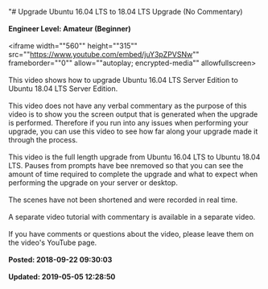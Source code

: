 "# Upgrade Ubuntu 16.04 LTS to 18.04 LTS Upgrade (No Commentary)<br /><br />**Engineer Level: Amateur (Beginner)** <br /><br /><iframe width=""560"" height=""315"" src=""https://www.youtube.com/embed/juY3pZPVSNw"" frameborder=""0"" allow=""autoplay; encrypted-media"" allowfullscreen></iframe><br /><br />This video shows how to upgrade Ubuntu 16.04 LTS Server Edition to Ubuntu 18.04 LTS Server Edition.  <br /><br />This video does not have any verbal commentary as the purpose of this video is to show you the screen output that is generated when the upgrade is performed. Therefore if you run into any issues when performing your upgrade, you can use this video to see how far along your upgrade made it through the process. <br /><br />This video is the full length upgrade from Ubuntu 16.04 LTS to Ubuntu 18.04 LTS. Pauses from prompts have bee nremoved so that you can see the amount of time required to complete the upgrade and what to expect when performing the upgrade on your server or desktop. <br /><br />The scenes have not been shortened and were recorded in real time. <br /><br />A separate video tutorial with commentary is available in a separate video. <br /><br />If you have comments or questions about the video, please leave them on the video's YouTube page.<br /><br />**Posted: 2018-09-22 09:30:03** <br /><br />**Updated: 2019-05-05 12:28:50** <br /><br />
